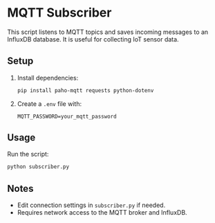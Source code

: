 # MQTT Subscriber

This script listens to MQTT topics and saves incoming messages to an InfluxDB database. It is useful for collecting IoT sensor data.

## Setup
1. Install dependencies:
   ```bash
   pip install paho-mqtt requests python-dotenv
   ```
2. Create a `.env` file with:
   ```
   MQTT_PASSWORD=your_mqtt_password
   ```

## Usage
Run the script:
```bash
python subscriber.py
```

## Notes
- Edit connection settings in `subscriber.py` if needed.
- Requires network access to the MQTT broker and InfluxDB.
